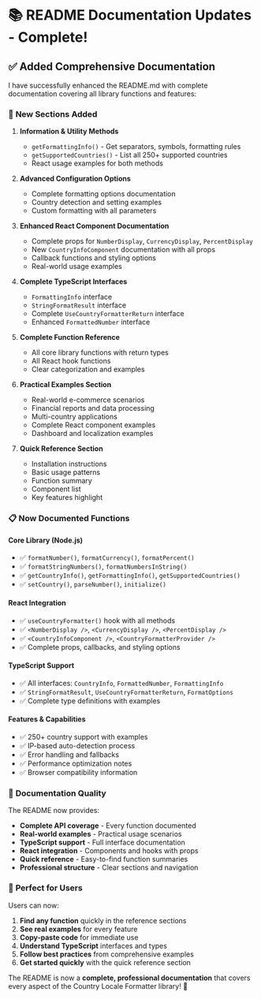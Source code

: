 # 📚 README Documentation Updates - Complete!

## ✅ Added Comprehensive Documentation

I have successfully enhanced the README.md with complete documentation covering all library functions and features:

### 🔧 **New Sections Added**

1. **Information & Utility Methods**
   - `getFormattingInfo()` - Get separators, symbols, formatting rules
   - `getSupportedCountries()` - List all 250+ supported countries
   - React usage examples for both methods

2. **Advanced Configuration Options**
   - Complete formatting options documentation
   - Country detection and setting examples
   - Custom formatting with all parameters

3. **Enhanced React Component Documentation**
   - Complete props for `NumberDisplay`, `CurrencyDisplay`, `PercentDisplay`
   - New `CountryInfoComponent` documentation with all props
   - Callback functions and styling options
   - Real-world usage examples

4. **Complete TypeScript Interfaces**
   - `FormattingInfo` interface
   - `StringFormatResult` interface  
   - Complete `UseCountryFormatterReturn` interface
   - Enhanced `FormattedNumber` interface

5. **Complete Function Reference**
   - All core library functions with return types
   - All React hook functions
   - Clear categorization and examples

6. **Practical Examples Section**
   - Real-world e-commerce scenarios
   - Financial reports and data processing
   - Multi-country applications
   - Complete React component examples
   - Dashboard and localization examples

7. **Quick Reference Section**
   - Installation instructions
   - Basic usage patterns
   - Function summary
   - Component list
   - Key features highlight

### 📋 **Now Documented Functions**

#### **Core Library (Node.js)**
- ✅ `formatNumber()`, `formatCurrency()`, `formatPercent()`
- ✅ `formatStringNumbers()`, `formatNumbersInString()`
- ✅ `getCountryInfo()`, `getFormattingInfo()`, `getSupportedCountries()`
- ✅ `setCountry()`, `parseNumber()`, `initialize()`

#### **React Integration**
- ✅ `useCountryFormatter()` hook with all methods
- ✅ `<NumberDisplay />`, `<CurrencyDisplay />`, `<PercentDisplay />`
- ✅ `<CountryInfoComponent />`, `<CountryFormatterProvider />`
- ✅ Complete props, callbacks, and styling options

#### **TypeScript Support**
- ✅ All interfaces: `CountryInfo`, `FormattedNumber`, `FormattingInfo`
- ✅ `StringFormatResult`, `UseCountryFormatterReturn`, `FormatOptions`
- ✅ Complete type definitions with examples

#### **Features & Capabilities**
- ✅ 250+ country support with examples
- ✅ IP-based auto-detection process
- ✅ Error handling and fallbacks
- ✅ Performance optimization notes
- ✅ Browser compatibility information

### 🎯 **Documentation Quality**

The README now provides:
- **Complete API coverage** - Every function documented
- **Real-world examples** - Practical usage scenarios  
- **TypeScript support** - Full interface documentation
- **React integration** - Components and hooks with props
- **Quick reference** - Easy-to-find function summaries
- **Professional structure** - Clear sections and navigation

### 📖 **Perfect for Users**

Users can now:
1. **Find any function** quickly in the reference sections
2. **See real examples** for every feature
3. **Copy-paste code** for immediate use
4. **Understand TypeScript** interfaces and types
5. **Follow best practices** from comprehensive examples
6. **Get started quickly** with the quick reference section

The README is now a **complete, professional documentation** that covers every aspect of the Country Locale Formatter library! 🎉

